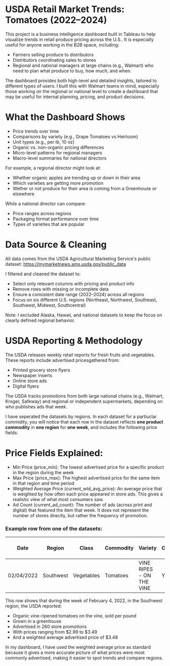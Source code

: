 # USDA Retail Market Trends: Tomatoes (2022–2024)

This project is a business intelligence dashboard built in Tableau to help visualize trends in retail produce pricing across the U.S.. It is especially useful for anyone working in the B2B space, including:
* Farmers selling produce to distributors
* Distributors coordinating sales to stores
* Regional and national managers at large chains (e.g., Walmart) who need to plan what produce to buy, how much, and when.
  
The dashboard provides both high-level and detailed insights, tailored to different types of users. I built this with Walmart teams in mind, especially those working on the regional or national level to create a dashboard that may be useful for internal planning, pricing, and product decisions.

# What the Dashboard Shows
* Price trends over time
* Comparisons by variety (e.g., Grape Tomatoes vs Heirloom)
* Unit types (e.g., per lb, 10 oz)
* Organic vs. non-organic pricing differences
* Micro-level patterns for regional managers
* Macro-level summaries for national directors

For example, a regional director might look at:
* Whether organic apples are trending up or down in their area
* Which varieties are getting more promotion
* Wether or not produce for their area is coming from a Greenhouse or elsewhere

While a national director can compare:
* Price ranges across regions
* Packaging format performance over time
* Types of varieties that are popular

# Data Source & Cleaning
All data comes from the USDA Agricultural Marketing Service's public dataset: https://mymarketnews.ams.usda.gov/public_data

I filtered and cleaned the dataset to:
* Select only relevant columns with pricing and product info
* Remove rows with missing or incomplete data
* Ensure a consistent date range (2022–2024) across all regions
* Focus on six different U.S. regions (Northeast, Northwest, Southeast, Southwest, Midwest, Southcentral)

Note: I excluded Alaska, Hawaii, and national datasets to keep the focus on clearly defined regional behavior.

# USDA Reporting & Methodology
The USDA releases weekly retail reports for fresh fruits and vegetables. These reports include advertised pricesgathered from:
* Printed grocery store flyers
* Newspaper inserts
* Online store ads
* Digital flyers

The USDA tracks promotions from both large national chains (e.g., Walmart, Kroger, Safeway) and regional or independent supermarkets, depending on who publishes ads that week.

I have seperated the datasets by regions. In each dataset for a partiuclar commidity, you will notice that each row in the dataset reflects **one product commodity** in **one region** for **one week**, and includes the following price fields:

# Price Fields Explained:
* Min Price (price_min): The lowest advertised price for a specific product in the region during the week
* Max Price (price_max): The highest advertised price for the same item in that region and time period
* Weighted Average Price (current_wtd_avg_price): An average price that is weighted by how often each price appeared in store ads. This gives a realistic view of what most consumers saw.
* Ad Count (current_ad_count): The number of ads (across print and digital) that featured the item that week. It does not represent the number of stores directly, but rather the frequency of promotion.

### Example row from one of the datasets:

| Date       | Region    | Class      | Commodity | Variety                 | Organic | Unit    | Environment | Min Price | Max Price | Ad Count | Wtd Avg Price |
|------------|-----------|------------|-----------|--------------------------|---------|---------|-------------|-----------|-----------|----------|----------------|
| 02/04/2022 | Southwest | Vegetables | Tomatoes  | VINE RIPES - ON THE VINE | Yes     | per lb  | Greenhouse  | 2.99      | 3.49      | 260      | 3.48           |


This row shows that during the week of February 4, 2022, in the Southwest region, the USDA reported:

* Organic vine-ripened tomatoes on the vine, sold per pound
* Grown in a greenhouse
* Advertised in 260 store promotions
* With prices ranging from $2.99 to $3.49
* And a weighted average advertised price of $3.48

In my dashboard, I have used the weighted average price as standard because it gives a more accurate picture of what prices were most commonly advertised, making it easier to spot trends and compare regions.


